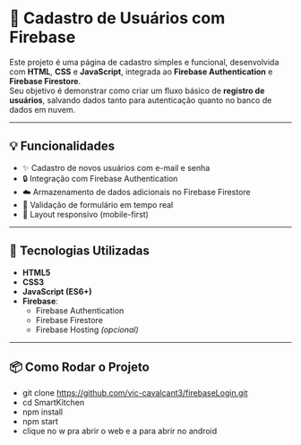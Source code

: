 # 🔐 Cadastro de Usuários com Firebase

Este projeto é uma página de cadastro simples e funcional, desenvolvida com **HTML**, **CSS** e **JavaScript**, integrada ao **Firebase Authentication** e **Firebase Firestore**.  
Seu objetivo é demonstrar como criar um fluxo básico de **registro de usuários**, salvando dados tanto para autenticação quanto no banco de dados em nuvem.

---

## 💡 Funcionalidades

- ✨ Cadastro de novos usuários com e-mail e senha
- 🔒 Integração com Firebase Authentication
- ☁️ Armazenamento de dados adicionais no Firebase Firestore
- 🔄 Validação de formulário em tempo real
- 📱 Layout responsivo (mobile-first)

---

## 🚀 Tecnologias Utilizadas

- **HTML5**
- **CSS3**
- **JavaScript (ES6+)**
- **Firebase**:
  - Firebase Authentication
  - Firebase Firestore
  - Firebase Hosting *(opcional)*

---

## 📦 Como Rodar o Projeto
- git clone https://github.com/vic-cavalcant3/firebaseLogin.git
- cd SmartKitchen
- npm install
- npm start
- clique no w pra abrir o web e a para abrir no android
